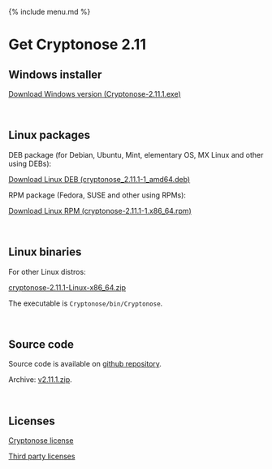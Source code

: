 {% include menu.md %}

# Get Cryptonose 2.11

## Windows installer

<a class="download-button" href="https://github.com/dawidm/cryptonose2/releases/download/v2.11.1/Cryptonose-2.11.1.exe">Download Windows version (Cryptonose-2.11.1.exe)</a>

&nbsp;

## Linux packages

DEB package (for Debian, Ubuntu, Mint, elementary OS, MX Linux and other using DEBs):

<a class="download-button" href="https://github.com/dawidm/cryptonose2/releases/download/v2.11.1/cryptonose_2.11.1-1_amd64.deb">Download Linux DEB (cryptonose_2.11.1-1_amd64.deb)</a>

RPM package (Fedora, SUSE and other using RPMs):

<a class="download-button" href="https://github.com/dawidm/cryptonose2/releases/download/v2.11.1/cryptonose-2.11.1-1.x86_64.rpm">Download Linux RPM (cryptonose-2.11.1-1.x86_64.rpm)</a>

&nbsp;

## Linux binaries
For other Linux distros:

[cryptonose-2.11.1-Linux-x86_64.zip](https://github.com/dawidm/cryptonose2/releases/download/v2.11.1/cryptonose-2.11.1-Linux-x86_64.zip)

The executable is `Cryptonose/bin/Cryptonose`.

&nbsp;

## Source code
Source code is available on [github repository](https://github.com/dawidm/cryptonose2/releases/tag/v2.11.1).

Archive: [v2.11.1.zip](https://github.com/dawidm/cryptonose2/archive/v2.11.1.zip).

&nbsp;

## Licenses
[Cryptonose license](https://github.com/dawidm/cryptonose2/releases/download/v2.11.1/LICENSE.txt)

[Third party licenses](https://github.com/dawidm/cryptonose2/releases/download/v2.11.1/LICENSE-3RD-PARTY.txt)
